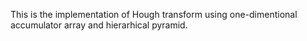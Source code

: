 This is the implementation of Hough transform using one-dimentional accumulator array and hierarhical pyramid.
